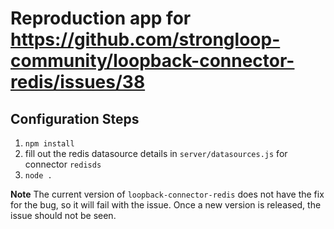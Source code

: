 # Reproduction app for https://github.com/strongloop-community/loopback-connector-redis/issues/38

## Configuration Steps

1. `npm install`
2. fill out the redis datasource details in `server/datasources.js` for connector `redisds`
3. `node .`

**Note** The current version of `loopback-connector-redis` does not have the fix for the bug, so
it will fail with the issue. Once a new version is released, the issue should not be seen.